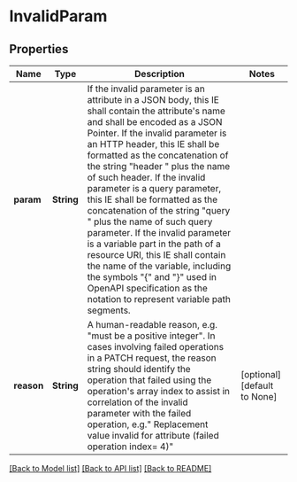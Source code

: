 # InvalidParam

## Properties
Name | Type | Description | Notes
------------ | ------------- | ------------- | -------------
**param** | **String** | If the invalid parameter is an attribute in a JSON body, this IE shall contain the  attribute's name and shall be encoded as a JSON Pointer. If the invalid parameter is  an HTTP header, this IE shall be formatted as the concatenation of the string \"header \"  plus the name of such header. If the invalid parameter is a query parameter, this IE  shall be formatted as the concatenation of the string \"query \" plus the name of such  query parameter. If the invalid parameter is a variable part in the path of a resource  URI, this IE shall contain the name of the variable, including the symbols \"{\" and \"}\"  used in OpenAPI specification as the notation to represent variable path segments.  | 
**reason** | **String** | A human-readable reason, e.g. \"must be a positive integer\". In cases involving failed  operations in a PATCH request, the reason string should identify the operation that  failed using the operation's array index to assist in correlation of the invalid  parameter with the failed operation, e.g.\" Replacement value invalid for attribute  (failed operation index= 4)\"  | [optional] [default to None]

[[Back to Model list]](../README.md#documentation-for-models) [[Back to API list]](../README.md#documentation-for-api-endpoints) [[Back to README]](../README.md)


